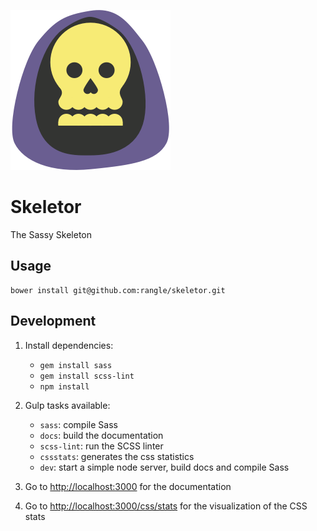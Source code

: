 ![](img/skeletor-small.png)

# Skeletor
The Sassy Skeleton

## Usage
```
bower install git@github.com:rangle/skeletor.git
```

## Development

1. Install dependencies:
    - `gem install sass`
    - `gem install scss-lint`
    - `npm install`

2. Gulp tasks available:

    - `sass`: compile Sass
    - `docs`: build the documentation
    - `scss-lint`: run the SCSS linter
    - `cssstats`: generates the css statistics
    - `dev`: start a simple node server, build docs and compile Sass

3. Go to [http://localhost:3000](http://localhost:3000) for the documentation

4. Go to [http://localhost:3000/css/stats](http://localhost:3000/css/stats) for the visualization of the CSS stats
